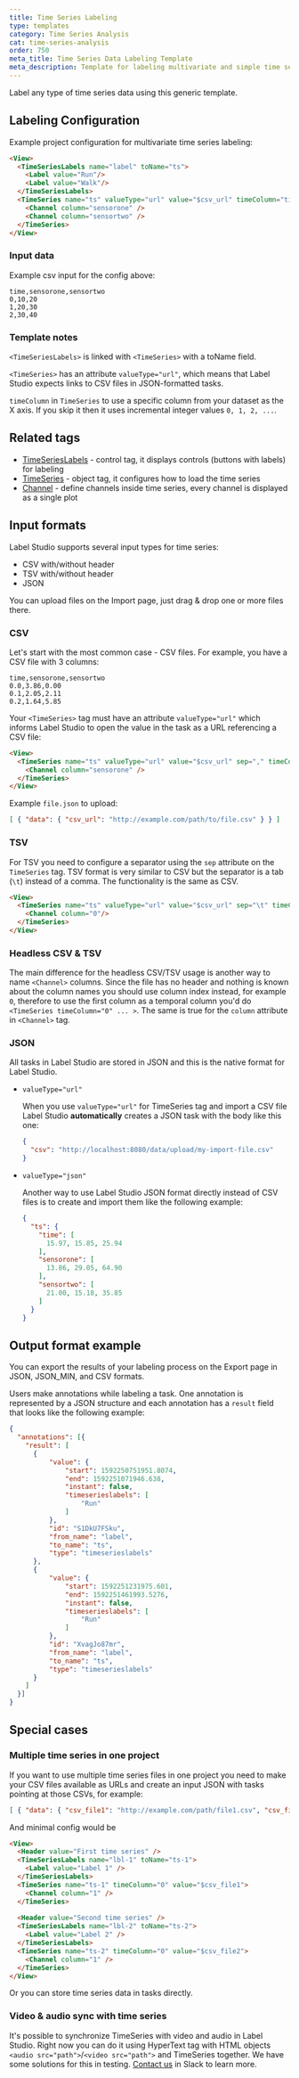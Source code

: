 ```yaml
---
title: Time Series Labeling 
type: templates
category: Time Series Analysis
cat: time-series-analysis
order: 750
meta_title: Time Series Data Labeling Template
meta_description: Template for labeling multivariate and simple time series data with Label Studio for your machine learning and data science projects.
---
```


Label any type of time series data using this generic template.
  
## Labeling Configuration
  
Example project configuration for multivariate time series labeling:
  
```html
<View>
  <TimeSeriesLabels name="label" toName="ts">
    <Label value="Run"/>
    <Label value="Walk"/>
  </TimeSeriesLabels> 
  <TimeSeries name="ts" valueType="url" value="$csv_url" timeColumn="time">
    <Channel column="sensorone" />
    <Channel column="sensortwo" />
  </TimeSeries>
</View>
```

### Input data
Example csv input for the config above:

```csv
time,sensorone,sensortwo
0,10,20
1,20,30
2,30,40
```

### Template notes

`<TimeSeriesLabels>` is linked with `<TimeSeries>` with a toName field.
  
`<TimeSeries>` has an attribute `valueType="url"`, which means that Label Studio expects links to CSV files in JSON-formatted tasks.

`timeColumn` in `TimeSeries` to use a specific column from your dataset as the X axis. If you skip it then it uses incremental integer values `0, 1, 2, ...`. 


## Related tags
- [TimeSeriesLabels](/tags/timeserieslabels.html) - control tag, it displays controls (buttons with labels) for labeling
- [TimeSeries](/tags/timeseries.html) - object tag, it configures how to load the time series
- [Channel](/tags/timeseries.html#Channel) - define channels inside time series, every channel is displayed as a single plot



## Input formats

Label Studio supports several input types for time series:

- CSV with/without header
- TSV with/without header
- JSON

You can upload files on the Import page, just drag & drop one or more files there. 

### CSV

Let's start with the most common case - CSV files. For example, you have a CSV file with 3 columns:

```csv
time,sensorone,sensortwo
0.0,3.86,0.00
0.1,2.05,2.11
0.2,1.64,5.85
 ```

Your `<TimeSeries>` tag must have an attribute `valueType="url"` which informs Label Studio to open the value in the task as a URL referencing a CSV file:

```html
<View>
  <TimeSeries name="ts" valueType="url" value="$csv_url" sep="," timeColumn="time">
    <Channel column="sensorone" />
  </TimeSeries>
</View> 
```

Example `file.json` to upload:

```json
[ { "data": { "csv_url": "http://example.com/path/to/file.csv" } } ]
```

### TSV 

For TSV you need to configure a separator using the `sep` attribute on the `TimeSeries` tag. TSV format is very similar to CSV but the separator is a tab (`\t`) instead of a comma. The functionality is the same as CSV.

```html
<View>
  <TimeSeries name="ts" valueType="url" value="$csv_url" sep="\t" timeColumn="time">
    <Channel column="0"/>
  </TimeSeries>
</View> 
```

### Headless CSV & TSV

The main difference for the headless CSV/TSV usage is another way to name `<Channel>` columns. Since the file has no header and nothing is known about the column names you should use column index instead, for example `0`, therefore to use the first column as a temporal column you'd do `<TimeSeries timeColumn="0" ... >`. The same is true for the `column` attribute in `<Channel>` tag. 

### JSON

All tasks in Label Studio are stored in JSON and this is the native format for Label Studio. 

- `valueType="url"`

  When you use `valueType="url"` for TimeSeries tag and import a CSV file Label Studio **automatically** creates a JSON task with the body like this one: 
  
  ```json
  {
    "csv": "http://localhost:8080/data/upload/my-import-file.csv"
  }
  ```

- `valueType="json"`
  
  Another way to use Label Studio JSON format directly instead of CSV files is to create and import them like the following example: 

  ```json
  {
    "ts": {
      "time": [
        15.97, 15.85, 25.94
      ],
      "sensorone": [
        13.86, 29.05, 64.90
      ],
      "sensortwo": [
        21.00, 15.18, 35.85
      ]
    }
  }
  ```

## Output format example

You can export the results of your labeling process on the Export page in JSON, JSON_MIN, and CSV formats. 

Users make annotations while labeling a task. One annotation is represented by a JSON structure and each annotation has a `result` field that looks like the following example:

```json
{
  "annotations": [{  
    "result": [
      {
          "value": {
              "start": 1592250751951.8074,
              "end": 1592251071946.638,
              "instant": false,
              "timeserieslabels": [
                  "Run"
              ]
          },
          "id": "S1DkU7FSku",
          "from_name": "label",
          "to_name": "ts",
          "type": "timeserieslabels"
      },
      {
          "value": {
              "start": 1592251231975.601,
              "end": 1592251461993.5276,
              "instant": false,
              "timeserieslabels": [
                  "Run"
              ]
          },
          "id": "XvagJo87mr",
          "from_name": "label",
          "to_name": "ts",
          "type": "timeserieslabels"
      }
    ]
  }] 
}
```

## Special cases

### Multiple time series in one project

If you want to use multiple time series files in one project you need to make your CSV files available as URLs and create an input JSON with tasks pointing at those CSVs, for example:

```json
[ { "data": { "csv_file1": "http://example.com/path/file1.csv", "csv_file2": "http://example.com/path/file2.csv" } } ]
```

And minimal config would be

```html
<View>
  <Header value="First time series" />
  <TimeSeriesLabels name="lbl-1" toName="ts-1">
    <Label value="Label 1" />
  </TimeSeriesLabels>
  <TimeSeries name="ts-1" timeColumn="0" value="$csv_file1">
    <Channel column="1" />
  </TimeSeries>
	
  <Header value="Second time series" />
  <TimeSeriesLabels name="lbl-2" toName="ts-2">
    <Label value="Label 2" />
  </TimeSeriesLabels>
  <TimeSeries name="ts-2" timeColumn="0" value="$csv_file2">
    <Channel column="1" />
  </TimeSeries>
</View>
```

Or you can store time series data in tasks directly. 

### Video & audio sync with time series

It's possible to synchronize TimeSeries with video and audio in Label Studio. Right now you can do it using HyperText tag with HTML objects `<audio src="path">`/`<video src="path">` and TimeSeries together. We have some solutions for this in testing. [Contact us](http://slack.labelstud.io.s3-website-us-east-1.amazonaws.com?source=template-timeseries) in Slack to learn more.

